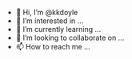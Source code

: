 - 👋 Hi, I’m @kkdoyle
- 👀 I’m interested in ...
- 🌱 I’m currently learning ...
- 💞️ I’m looking to collaborate on ...
- 📫 How to reach me ...

<!---
kkdoyle/kkdoyle is a ✨ special ✨ repository because its `README.md` (this file) appears on your GitHub profile.
You can click the Preview link to take a look at your changes.
--->
